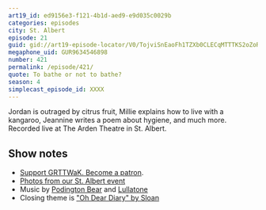 ```yaml
---
art19_id: ed9156e3-f121-4b1d-aed9-e9d035c0029b
categories: episodes
city: St. Albert
episode: 21
guid: gid://art19-episode-locator/V0/TojviSnEaoFh1TZXb0CLECqMTTTKS2oZoR_n2kQifGk
megaphone_uid: GUR9634546898
number: 421
permalink: /episode/421/
quote: To bathe or not to bathe?
season: 4
simplecast_episode_id: XXXX
---
```


Jordan is outraged by citrus fruit, Millie explains how to live with a kangaroo, Jeannine writes a poem about hygiene, and much more. Recorded live at The Arden Theatre in St. Albert.

## Show notes
* [Support GRTTWaK. Become a patron](https://grownupsreadthingstheywroteaskids.com/support/?utm_source=podcast&utm_medium=referral&utm_campaign=421).
* [Photos from our St. Albert event](https://www.facebook.com/media/set/?set=a.10155037774048600.1073741899.121054468599&type=1&l=f58c6d2ae6)
* Music by [Podington Bear](https://geo.itunes.apple.com/us/artist/podington-bear/id250459572?at=10lR7u&mt=1&app=music) and [Lullatone](https://geo.itunes.apple.com/us/artist/lullatone/id34467705?at=10lR7u&mt=1&app=music)
* Closing theme is ["Oh Dear Diary" by Sloan](http://sloan.spinshop.com/details/9850)